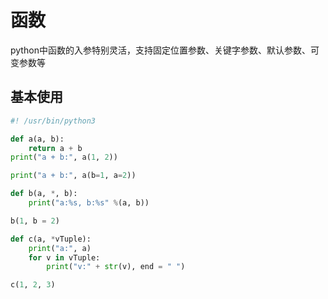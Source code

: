 # 函数
python中函数的入参特别灵活，支持固定位置参数、关键字参数、默认参数、可变参数等

## 基本使用
```python
#! /usr/bin/python3

def a(a, b):
    return a + b 
print("a + b:", a(1, 2))

print("a + b:", a(b=1, a=2))

def b(a, *, b):
    print("a:%s, b:%s" %(a, b))

b(1, b = 2)

def c(a, *vTuple):
    print("a:", a)
    for v in vTuple:
        print("v:" + str(v), end = " ")

c(1, 2, 3)
```
